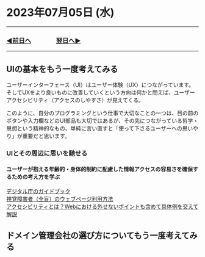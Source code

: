 # 2023年07月05日 (水)

---

### [◀️前日へ](https://github.com/yuasys/chatty-journal/blob/main/2023/07/2023-07-04.md)&emsp;&emsp;&emsp;&emsp;[翌日へ▶️](https://github.com/yuasys/chatty-journal/blob/main/2023/07/2023-07-06.md)

---

## UIの基本をもう一度考えてみる

ユーザーインターフェース（UI）はユーザー体験（UX）につながっています。  
そしてUXをより良いものに改善していくという方向は何かと問えば、ユーザーアクセシビリティ（アクセスのしやすさ）が見えてくる。

このように、自分のプログラミングという仕事で大切なことの一つは、目の前のボタンや入力欄などのUI部品も大切ではあるが、その先につながっている哲学・思想という精神的なもの、単純に言い直すと「使って下さるユーザーへの思いやり」が重要だと思います。

### UIとその周辺に思いを馳せる

#### ユーザーが抱える年齢的・身体的制約に配慮した情報アクセスの容易さを確保するための考え方を学ぶ

[デジタル庁のガイドブック](https://www.digital.go.jp/resources/introduction-to-web-accessibility-guidebook/)  
[視覚障害者（全盲）のウェブページ利用方法](https://www.youtube.com/watch?v=RLIKacI05fE)  
[アクセシビリティとは？Webにおける外せないポイントも含めて具体例を交えて解説](https://blog.nijibox.jp/article/whats_accessibility/)  

## ドメイン管理会社の選び方についてもう一度考えてみる
